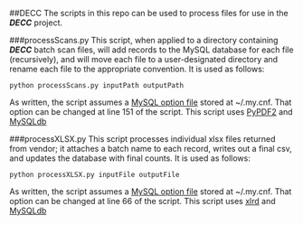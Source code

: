 ##DECC
The scripts in this repo can be used to process files for use in the ***DECC*** project.

###processScans.py
This script, when applied to a directory containing ***DECC*** batch scan files, will add records to the MySQL database for each file (recursively), and will move each file to a user-designated directory and rename each file to the appropriate convention. It is used as follows:
```
python processScans.py inputPath outputPath
```
As written, the script assumes a [MySQL option file](http://dev.mysql.com/doc/refman/5.1/en/option-files.html) stored at ~/.my.cnf. That option can be changed at line 151 of the script.
This script uses [PyPDF2](https://pypi.python.org/pypi/PyPDF2/1.22) and [MySQLdb](https://pypi.python.org/pypi/MySQL-python/1.2.5)

###processXLSX.py
This script processes individual xlsx files returned from vendor; it attaches a batch name to each record, writes out a final csv, and updates the database with final counts. It is used as follows:
```
python processXLSX.py inputFile outputFile
```
As written, the script assumes a [MySQL option file](http://dev.mysql.com/doc/refman/5.1/en/option-files.html) stored at ~/.my.cnf. That option can be changed at line 66 of the script.
This script uses [xlrd](https://pypi.python.org/pypi/xlrd) and [MySQLdb](https://pypi.python.org/pypi/MySQL-python/1.2.5)